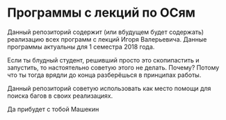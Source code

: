 # Программы с лекций по ОСям

Данный репозиторий содержит (или вбудущем будет содержать)  реализацию всех программ с лекций Игоря Валерьевича.
Данные программы актуальны для 1 семестра 2018 года. 

Если ты блудный студент, решивший просто это скопипастить и запустить, то настоятельно советую этого не делать.
Почему? Потому что ты тогда врядли до конца разберёшься в принципах работы.

Данный репозиторий советую использовать как место помощи для поиска багов в своих реализациях.

Да прибудет с тобой Машекин
